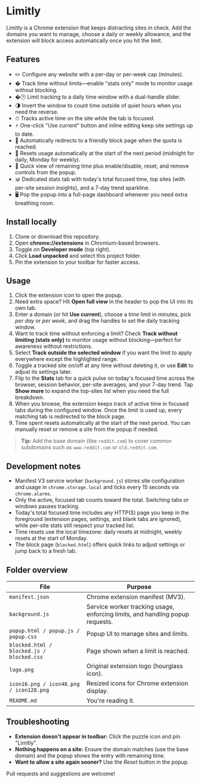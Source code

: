 # Limitly

Limitly is a Chrome extension that keeps distracting sites in check. Add the domains you want to manage, choose a daily or weekly allowance, and the extension will block access automatically once you hit the limit.

## Features

- ✏️ Configure any website with a per-day or per-week cap (minutes).
- � Track time without limits—enable "stats only" mode to monitor usage without blocking.
- �🕒 Limit tracking to a daily time window with a dual-handle slider.
- 🌗 Invert the window to count time outside of quiet hours when you need the reverse.
- ⏱ Tracks active time on the site while the tab is focused.
- ⚡ One-click "Use current" button and inline editing keep site settings up to date.
- 🚫 Automatically redirects to a friendly block page when the quota is reached.
- 🔁 Resets usage automatically at the start of the next period (midnight for daily, Monday for weekly).
- 🧮 Quick view of remaining time plus enable/disable, reset, and remove controls from the popup.
- 📊 Dedicated stats tab with today's total focused time, top sites (with per-site session insights), and a 7-day trend sparkline.
- 🖥 Pop the popup into a full-page dashboard whenever you need extra breathing room.

## Install locally

1. Clone or download this repository.
2. Open **chrome://extensions** in Chromium-based browsers.
3. Toggle on **Developer mode** (top right).
4. Click **Load unpacked** and select this project folder.
5. Pin the extension to your toolbar for faster access.


## Usage

1. Click the extension icon to open the popup.
2. Need extra space? Hit **Open full view** in the header to pop the UI into its own tab.
3. Enter a domain (or hit **Use current**), choose a time limit in minutes, pick *per day* or *per week*, and drag the handles to set the daily tracking window.
4. Want to track time without enforcing a limit? Check **Track without limiting (stats only)** to monitor usage without blocking—perfect for awareness without restrictions.
5. Select **Track outside the selected window** if you want the limit to apply everywhere except the highlighted range.
6. Toggle a tracked site on/off at any time without deleting it, or use **Edit** to adjust its settings later.
7. Flip to the **Stats** tab for a quick pulse on today's focused time across the browser, session behavior, per-site averages, and your 7-day trend. Tap **Show more** to expand the top-sites list when you need the full breakdown.
8. When you browse, the extension keeps track of active time in focused tabs during the configured window. Once the limit is used up, every matching tab is redirected to the block page.
9. Time spent resets automatically at the start of the next period. You can manually reset or remove a site from the popup if needed.

> **Tip:** Add the base domain (like `reddit.com`) to cover common subdomains such as `www.reddit.com` or `old.reddit.com`.

## Development notes

- Manifest V3 service worker (`background.js`) stores site configuration and usage in `chrome.storage.local` and ticks every 15 seconds via `chrome.alarms`.
- Only the active, focused tab counts toward the total. Switching tabs or windows pauses tracking.
- Today's total focused time includes any HTTP(S) page you keep in the foreground (extension pages, settings, and blank tabs are ignored), while per-site stats still respect your tracked list.
- Time resets use the local timezone: daily resets at midnight, weekly resets at the start of Monday.
- The block page (`blocked.html`) offers quick links to adjust settings or jump back to a fresh tab.

## Folder overview

| File | Purpose |
| --- | --- |
| `manifest.json` | Chrome extension manifest (MV3). |
| `background.js` | Service worker tracking usage, enforcing limits, and handling popup requests. |
| `popup.html / popup.js / popup.css` | Popup UI to manage sites and limits. |
| `blocked.html / blocked.js / blocked.css` | Page shown when a limit is reached. |
| `logo.png` | Original extension logo (hourglass icon). |
| `icon16.png / icon48.png / icon128.png` | Resized icons for Chrome extension display. |
| `README.md` | You're reading it. |

## Troubleshooting

- **Extension doesn't appear in toolbar:** Click the puzzle icon and pin "Limitly".
- **Nothing happens on a site:** Ensure the domain matches (use the base domain) and the popup shows the entry with remaining time.
- **Want to allow a site again sooner?** Use the *Reset* button in the popup.

Pull requests and suggestions are welcome!
